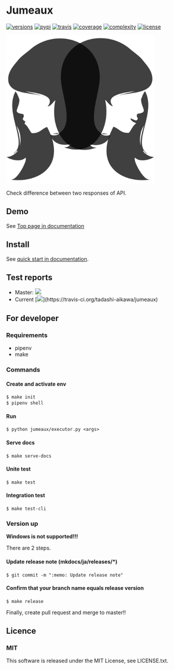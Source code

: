 Jumeaux
=======

[![versions](https://img.shields.io/pypi/pyversions/jumeaux.svg)]()
[![pypi](https://img.shields.io/pypi/v/jumeaux.svg)]()
[![travis](https://api.travis-ci.org/tadashi-aikawa/jumeaux.svg?branch=master)](https://travis-ci.org/tadashi-aikawa/jumeaux/builds)
[![coverage](https://codeclimate.com/github/tadashi-aikawa/jumeaux/badges/coverage.svg)](https://codeclimate.com/github/tadashi-aikawa/jumeaux/coverage)
[![complexity](https://codeclimate.com/github/tadashi-aikawa/jumeaux/badges/gpa.svg)](https://codeclimate.com/github/tadashi-aikawa/jumeaux)
[![license](https://img.shields.io/github/license/mashape/apistatus.svg)]()

<img src="https://github.com/tadashi-aikawa/jumeaux/blob/master/logo.png?raw=true" width=400 height=400 />

Check difference between two responses of API.


Demo
----

See [Top page in documentation](https://tadashi-aikawa.github.io/jumeaux/)


Install
-------

See [quick start in documentation](https://tadashi-aikawa.github.io/jumeaux/ja/getstarted/quickstart/).


Test reports
------------

* Master: [![](https://api.travis-ci.org/tadashi-aikawa/jumeaux.png?branch=master)](https://travis-ci.org/tadashi-aikawa/jumeaux)
* Current [![](https://api.travis-ci.org/tadashi-aikawa/jumeaux.png?)](https://travis-ci.org/tadashi-aikawa/jumeaux)


For developer
-------------

### Requirements

* pipenv
* make

### Commands

#### Create and activate env

```
$ make init
$ pipenv shell
```

#### Run

```
$ python jumeaux/executor.py <args>
```

#### Serve docs

```
$ make serve-docs
```

#### Unite test

```
$ make test
```

#### Integration test

```
$ make test-cli
```


### Version up

**Windows is not supported!!!**

There are 2 steps.

#### Update release note (mkdocs/ja/releases/*)

```
$ git commit -m ":memo: Update release note"
```

#### Confirm that your branch name equals release version

```
$ make release
```

Finally, create pull request and merge to master!!


Licence
-------

### MIT

This software is released under the MIT License, see LICENSE.txt.

